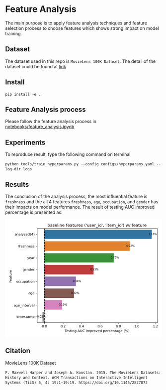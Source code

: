 # Feature Analysis
The main purpose is to apply feature analysis techniques and feature selection process to choose features which shows strong impact on model training.

## Dataset
The dataset used in this repo is `MovieLens 100K Dataset`. The detail of the dataset could be found at [link](https://grouplens.org/datasets/movielens/100k/)

## Install
```shell
pip install -e .
```

## Feature Analysis process
Please follow the feature analysis process in [notebooks/feature_analysis.ipynb](./notebooks/feature_analysis.ipynb)

## Experiments
To reproduce result, type the following command on terminal
```console
python tools/train_hyperparams.py --config configs/hyperparams.yaml --log-dir logs
```

## Results
The conclusion of the analysis process, the most influential feature is `freshness` and the all 4 features `freshness`, `age`, `occupation`, and `gender` has their impacts on model performance. The result of testing AUC improved percentage is presented as:

![improved percentage](./results/baseline_with_other_features.png)

## Citation
MovieLens 100K Dataset
```
F. Maxwell Harper and Joseph A. Konstan. 2015. The MovieLens Datasets: History and Context. ACM Transactions on Interactive Intelligent Systems (TiiS) 5, 4: 19:1–19:19. https://doi.org/10.1145/2827872
``` 
